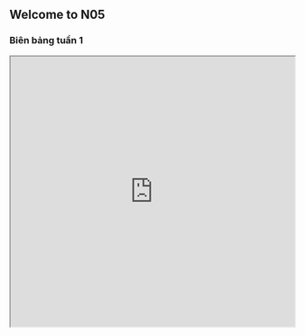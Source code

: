 ## Welcome to N05

### Biên bảng tuần 1

<iframe src="https://drive.google.com/file/d/1ycygqiCTxkpQvweZ7oYCClfMcs3ktufv/preview" width=100% height="480" allow="autoplay"></iframe>



